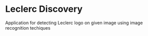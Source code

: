 # Leclerc Discovery
Application for detecting Leclerc logo on given image using image recognition techiques